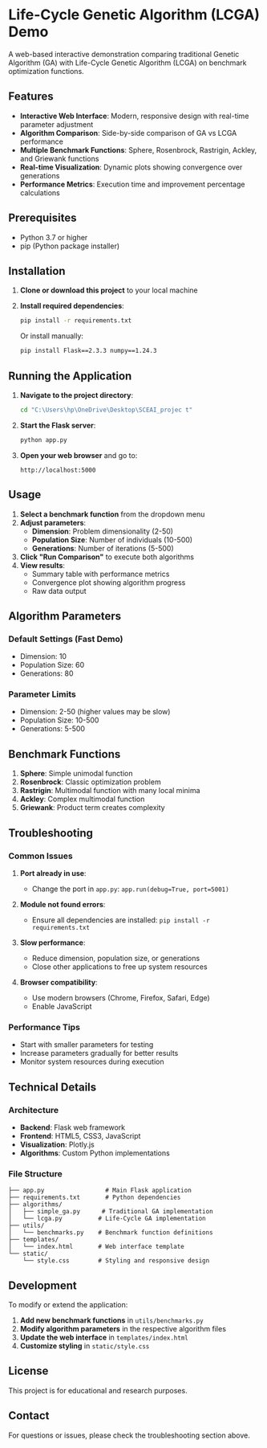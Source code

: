 # Life-Cycle Genetic Algorithm (LCGA) Demo

A web-based interactive demonstration comparing traditional Genetic Algorithm (GA) with Life-Cycle Genetic Algorithm (LCGA) on benchmark optimization functions.

## Features

- **Interactive Web Interface**: Modern, responsive design with real-time parameter adjustment
- **Algorithm Comparison**: Side-by-side comparison of GA vs LCGA performance
- **Multiple Benchmark Functions**: Sphere, Rosenbrock, Rastrigin, Ackley, and Griewank functions
- **Real-time Visualization**: Dynamic plots showing convergence over generations
- **Performance Metrics**: Execution time and improvement percentage calculations

## Prerequisites

- Python 3.7 or higher
- pip (Python package installer)

## Installation

1. **Clone or download this project** to your local machine

2. **Install required dependencies**:
   ```bash
   pip install -r requirements.txt
   ```

   Or install manually:
   ```bash
   pip install Flask==2.3.3 numpy==1.24.3
   ```

## Running the Application

1. **Navigate to the project directory**:
   ```bash
   cd "C:\Users\hp\OneDrive\Desktop\SCEAI_projec t"
   ```

2. **Start the Flask server**:
   ```bash
   python app.py
   ```

3. **Open your web browser** and go to:
   ```
   http://localhost:5000
   ```

## Usage

1. **Select a benchmark function** from the dropdown menu
2. **Adjust parameters**:
   - **Dimension**: Problem dimensionality (2-50)
   - **Population Size**: Number of individuals (10-500)
   - **Generations**: Number of iterations (5-500)
3. **Click "Run Comparison"** to execute both algorithms
4. **View results**:
   - Summary table with performance metrics
   - Convergence plot showing algorithm progress
   - Raw data output

## Algorithm Parameters

### Default Settings (Fast Demo)
- Dimension: 10
- Population Size: 60
- Generations: 80

### Parameter Limits
- Dimension: 2-50 (higher values may be slow)
- Population Size: 10-500
- Generations: 5-500

## Benchmark Functions

1. **Sphere**: Simple unimodal function
2. **Rosenbrock**: Classic optimization problem
3. **Rastrigin**: Multimodal function with many local minima
4. **Ackley**: Complex multimodal function
5. **Griewank**: Product term creates complexity

## Troubleshooting

### Common Issues

1. **Port already in use**:
   - Change the port in `app.py`: `app.run(debug=True, port=5001)`

2. **Module not found errors**:
   - Ensure all dependencies are installed: `pip install -r requirements.txt`

3. **Slow performance**:
   - Reduce dimension, population size, or generations
   - Close other applications to free up system resources

4. **Browser compatibility**:
   - Use modern browsers (Chrome, Firefox, Safari, Edge)
   - Enable JavaScript

### Performance Tips

- Start with smaller parameters for testing
- Increase parameters gradually for better results
- Monitor system resources during execution

## Technical Details

### Architecture
- **Backend**: Flask web framework
- **Frontend**: HTML5, CSS3, JavaScript
- **Visualization**: Plotly.js
- **Algorithms**: Custom Python implementations

### File Structure
```
├── app.py                 # Main Flask application
├── requirements.txt       # Python dependencies
├── algorithms/
│   ├── simple_ga.py      # Traditional GA implementation
│   └── lcga.py          # Life-Cycle GA implementation
├── utils/
│   └── benchmarks.py    # Benchmark function definitions
├── templates/
│   └── index.html       # Web interface template
└── static/
    └── style.css        # Styling and responsive design
```

## Development

To modify or extend the application:

1. **Add new benchmark functions** in `utils/benchmarks.py`
2. **Modify algorithm parameters** in the respective algorithm files
3. **Update the web interface** in `templates/index.html`
4. **Customize styling** in `static/style.css`

## License

This project is for educational and research purposes.

## Contact

For questions or issues, please check the troubleshooting section above.

